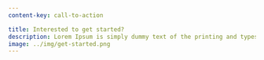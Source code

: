 ```yaml
---
content-key: call-to-action

title: Interested to get started?
description: Lorem Ipsum is simply dummy text of the printing and typesetting industry. Lorem Ipsum has been the industry's standard dummy text ever since the 1500s.
image: ../img/get-started.png
---
```

